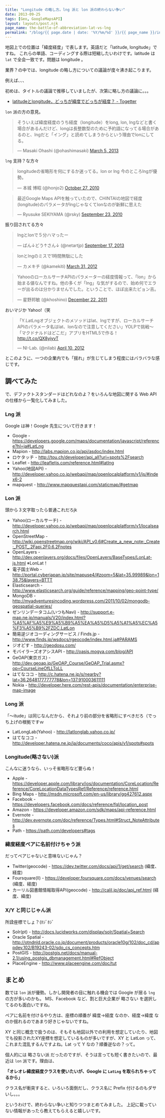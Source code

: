 ```yaml
---
title: "Longitude の略し方。lng 派と lon 派の終わらない争い"
date: 2013-09-25
tags: [Geo, GoogleMapsAPI]
layout: layouts/post.njk
page_name: the-battle-of-abbreviation-lat-vs-lng
permalink: "/blog/{{ page.date | date: '%Y/%m/%d' }}/{{ page_name }}/index.html"
---
```

地図上での位置は「緯度経度」で表します。英語だと「latitude, longitude」ですね。
これらの単語、コーディングする際は短縮したいわけです。latitude は ``lat`` で全会一致です。問題は longitude 。
<!--more-->
業界？の中では、longitude の略し方についての議論が度々沸き起こります。

例えば、、、

初めは、タイトルの議論で推移していましたが、次第に略し方の議論に。。。


* [latitudeとlongitude，どっちが緯度でどっちが経度？ - Togetter](http://togetter.com/li/85864)

``lon`` 派の方の意見。

<blockquote class="twitter-tweet"><p>そういえば緯度経度のうち経度（longitude）をlong, lon, lngなどと書く場合があるんだけど、longは長整数型のために予約語になってる場合があるのと、lngだと「イング」と読めてしまうからという理由でlonにしてる。</p>&mdash; Masaki Ohashi (@ohashimasaki) <a href="https://twitter.com/ohashimasaki/statuses/308895891308294144">March 5, 2013</a></blockquote>
<script async src="//platform.twitter.com/widgets.js" charset="utf-8"></script>

``lng`` 支持？な方々

<blockquote class="twitter-tweet"><p>longitudeの省略形を何にするか迷ってる。lon or lng 今のところlngが優勢。</p>&mdash; 本城 博昭 (@honjo2) <a href="https://twitter.com/honjo2/statuses/28848028079">October 27, 2010</a></blockquote>
<script async src="//platform.twitter.com/widgets.js" charset="utf-8"></script>

<blockquote class="twitter-tweet"><p>最近Google Maps APIを触っていたので、CHINTAIの地図で経度(longitude)のパラメータがlngじゃなくてlonなのが新鮮に思えた</p>&mdash; Ryusuke SEKIYAMA (@rsky) <a href="https://twitter.com/rsky/statuses/25312333134">September 23, 2010</a></blockquote>
<script async src="//platform.twitter.com/widgets.js" charset="utf-8"></script>

振り回されてる方々

<blockquote class="twitter-tweet"><p>lngとlonで５分ハマったー</p>&mdash; ばん↓どう↑さん↓ (@netartjp) <a href="https://twitter.com/netartjp/statuses/379923672632266752">September 17, 2013</a></blockquote>
<script async src="//platform.twitter.com/widgets.js" charset="utf-8"></script>

<blockquote class="twitter-tweet"><p>lonとlngのミスで1時間無駄にした</p>&mdash; カメキチ (@kamekiti) <a href="https://twitter.com/kamekiti/statuses/186149216492589056">March 31, 2012</a></blockquote>
<script async src="//platform.twitter.com/widgets.js" charset="utf-8"></script>

<blockquote class="twitter-tweet"><p>YahooのローカルサーチAPIのパラメーターの経度情報って、「lon」から始まる値なんですね。他の多くが「lng」な気がするので、始め何でエラーが出るのは分かりませんでした。ということで、ほぼ出来たピョン吉。</p>&mdash; 星野邦敏 (@khoshino) <a href="https://twitter.com/khoshino/statuses/149640555092131842">December 22, 2011</a></blockquote>
<script async src="//platform.twitter.com/widgets.js" charset="utf-8"></script>

おいマジか Yahoo!（笑

<blockquote class="twitter-tweet"><p>「Y.LatLngオブジェクトのメソッドはlat、lngですが、ローカルサーチAPIのパラメータ名はlat、lonなので注意してください」YOLPで挑戦～「マクドナルドはどこだ」アプリをHTML5で作る！ <a href="http://t.co/QX8yiyvT">http://t.co/QX8yiyvT</a></p>&mdash; NI-Lab. (@nilab) <a href="https://twitter.com/nilab/statuses/189537270347472896">April 10, 2012</a></blockquote>
<script async src="//platform.twitter.com/widgets.js" charset="utf-8"></script>


とこのように、一つの企業内でも「揺れ」が生じてしまう程度にはバラバラな感じです。

## 調べてみた

で、デファクトスタンダードはどれなのよ？をいろんな地図に関する Web API の仕様から一覧化してみました。

### Lng 派

Google は神！Google 先生について行きます！

* Google - https://developers.google.com/maps/documentation/javascript/reference?hl=ja#LatLng
* Mapion - http://labs.mapion.co.jp/api/asdoc/index.html
* ロケタッチ - http://tou.ch/developer/api_all?uri=spots%2Fsearch
* Leaflet - http://leafletjs.com/reference.html#latlng
* Yahoo(地図API) - http://developer.yahoo.co.jp/webapi/map/openlocalplatform/v1/js/#index6-2
* mapquest - http://www.mapquestapi.com/staticmap/#getmap

### Lon 派

頭から３文字取ったら普通これだろjk

* Yahoo(ローカルサーチ) - http://developer.yahoo.co.jp/webapi/map/openlocalplatform/v1/localsearch.html
* OpenStreetMap - http://wiki.openstreetmap.org/wiki/API_v0.6#Create_a_new_note:_Create:_POST_.2Fapi.2F0.6.2Fnotes
* OpenLayers - http://dev.openlayers.org/docs/files/OpenLayers/BaseTypes/LonLat-js.html ※LonLat！
* 電子国土Web - http://portal.cyberjapan.jp/site/mapuse4/#zoom=5&lat=35.99989&lon=138.75&layers=BTTT
* Elasticsearch - http://www.elasticsearch.org/guide/reference/mapping/geo-point-type/
* MongoDB - http://myadventuresincoding.wordpress.com/2011/10/02/mongodb-geospatial-queries/
* ゼンリンデータコム(いつもNavi) - http://support.e-map.ne.jp/manuals/V20/index.html?%A5%AF%A5%E9%A5%B9%A5%EA%A5%D5%A5%A1%A5%EC%A5%F3%A5%B9%2FZDC.LatLon
* 簡易逆ジオコーディングサービス / Finds.jp - http://www.finds.jp/wsdocs/rgeocode/index.html.ja#PARAMS
* ジオどす - http://geodosu.com/
* モバイラーズオアシスAPI - http://oasis.mogya.com/blog/API
* GeOAP(東京ガス) - http://dev.geoap.jp/GeOAP_Course/GeOAP_Trial.asmx?op=CourseLineOfLLToLL
* はてなココ - http://c.hatena.ne.jp/s/nearby?lat=36.2648177777778&lon=137.910003611111
* Nokia - http://developer.here.com/rest-apis/documentation/enterprise-map-image

### Long 派

「〜itude」は同じなんだから、それより前の部分を省略形にすべきだろ（でっち上げの根拠ですｗ

* LatLongLab(Yahoo) - http://latlonglab.yahoo.co.jp/
* はてなココ - http://developer.hatena.ne.jp/ja/documents/coco/apis/v1/spots#spots

### Longitude(略さない)派

こんなに迷うなら、いっそ省略形など要らぬ！

* Apple - https://developer.apple.com/library/ios/documentation/CoreLocation/Reference/CoreLocationDataTypesRef/Reference/reference.html
* Bing Maps - http://msdn.microsoft.com/en-us/library/gg427612.aspx
* Facebook -  https://developers.facebook.com/docs/reference/fql/location_post
* Amazon - https://developer.amazon.com/sdk/maps/api-reference.html
* Evernote - http://dev.evernote.com/doc/reference/Types.html#Struct_NoteAttributes
* Path - https://path.com/developers#tags

### 緯度経度ペアに名前付けちゃう派

だってペアじゃないと意味ないじゃん？

* Twitter(geocode) - https://dev.twitter.com/docs/api/1/get/search (緯度、経度)
* Foursquare(ll) - https://developer.foursquare.com/docs/venues/search (緯度、経度)
* カーリル図書館情報取得API(geocode) - http://calil.jp/doc/api_ref.html (経度、緯度)

### X/Y と同じじゃん派

所詮座標でしょ？(ﾎｼﾞﾎｼﾞ

* Solr(pt) - http://docs.lucidworks.com/display/solr/Spatial+Search 
* Oracle Spatial - http://otndnld.oracle.co.jp/document/products/oracle10g/102/doc_cd/appdev.102/B19243-02/sdo_cs_concepts.htm 
* PostGIS - http://postgis.net/docs/manual-2.1/using_postgis_dbmanagement.html#RefObject
* PlaceEngine - http://www.placeengine.com/doc/tut

## まとめ

数では ``lon`` 派が優勢。しかし開発者の目に触れる機会では Google が居る ``lng`` の方が多いのかも。
MS、Facebook など、割と巨大企業が 略さない を選択してるのも面白いですね。

ペアに名前を付けるやり方は、座標の順番が 緯度→経度 なのか、経度→緯度 なのか揺れるのであまり好きじゃないですね。

XY と同じ概念で扱うのは、そもそも地図以外での利用を想定していたり、地図でも投影されたXY座標を想定しているものが多いですが、XY と LatLon って、これまた混乱するんですよね。Lat って Y なの？順番逆なの？って。

個人的には 略さない派 だったのですが、そうは言っても短く書きたいので、最近は ``lon`` 派です。理由は、

**「オレオレ緯度経度クラスを使いたいが、Google に ``LatLng`` を取られちゃってるから」** 

クラス名が衝突すると、いろいろ面倒だし、クラス名に Prefix 付けるのもダサいし。。。

というわけで、終わらない争いと知りつつまとめてみました。
上記に載っていない情報があったら教えてもらえると嬉しいです。